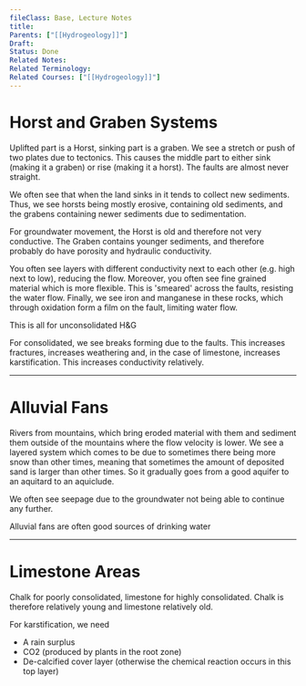 ```yaml
---
fileClass: Base, Lecture Notes
title: 
Parents: ["[[Hydrogeology]]"]
Draft: 
Status: Done
Related Notes: 
Related Terminology: 
Related Courses: ["[[Hydrogeology]]"]
---
```

# Horst and Graben Systems
Uplifted part is a Horst, sinking part is a graben. We see a stretch or push of two plates due to tectonics. This causes the middle part to either sink (making it a graben) or rise (making it a horst). The faults are almost never straight. 

We often see that when the land sinks in it tends to collect new sediments. Thus, we see horsts being mostly erosive, containing old sediments, and the grabens containing newer sediments due to sedimentation. 

For groundwater movement, the Horst is old and therefore not very conductive. The Graben contains younger sediments, and therefore probably do have porosity and hydraulic conductivity. 

You often see layers with different conductivity next to each other (e.g. high next to low), reducing the flow. Moreover, you often see fine grained material which is more flexible. This is 'smeared' across the faults, resisting the water flow. Finally, we see iron and manganese in these rocks, which through oxidation form a film on the fault, limiting water flow.

This is all for unconsolidated H&G

For consolidated, we see breaks forming due to the faults. This increases fractures, increases weathering and, in the case of limestone, increases karstification. This increases conductivity relatively. 

---
# Alluvial Fans
Rivers from mountains, which bring eroded material with them and sediment them outside of the mountains where the flow velocity is lower. We see a layered system which comes to be due to sometimes there being more snow than other times, meaning that sometimes the amount of deposited sand is larger than other times. So it gradually goes from a good aquifer to an aquitard to an aquiclude.

We often see seepage due to the groundwater not being able to continue any further. 

Alluvial fans are often good sources of drinking water

---
# Limestone Areas
Chalk for poorly consolidated, limestone for highly consolidated. Chalk is therefore relatively young and limestone relatively old. 

For karstification, we need
- A rain surplus
- CO2 (produced by plants in the root zone)
- De-calcified cover layer (otherwise the chemical reaction occurs in this top layer)